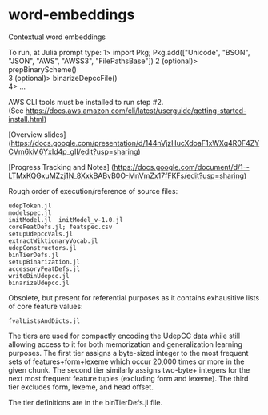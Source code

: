 # word-embeddings
Contextual word embeddings

To run, at Julia prompt type:
1> import Pkg; Pkg.add(["Unicode", "BSON", "JSON", "AWS", "AWSS3", "FilePathsBase"])
2 (optional)> prepBinaryScheme()  
3 (optional)> binarizeDepccFile()  
4>  ...

AWS CLI tools must be installed to run step #2.  
(See https://docs.aws.amazon.com/cli/latest/userguide/getting-started-install.html)

[Overview slides] 
(https://docs.google.com/presentation/d/144nVjzHucXdoaF1xWXq4R0F4ZYCVm6kM6YxId4p_gII/edit?usp=sharing)


[Progress Tracking and Notes]
(https://docs.google.com/document/d/1--LTMxKQGxuMZzj1N_8XxkBABvB0O-MnVmZx17fFKFs/edit?usp=sharing)


Rough order of execution/reference of source files:

    udepToken.jl
    modelspec.jl
    initModel.jl  initModel_v-1.0.jl
    coreFeatDefs.jl; featspec.csv
    setupUdepccVals.jl
    extractWiktionaryVocab.jl
    udepConstructors.jl
    binTierDefs.jl	
    setupBinarization.jl
    accessoryFeatDefs.jl
    writeBinUdepcc.jl
    binarizeUdepcc.jl
		
Obsolete, but present for referential purposes as it contains exhausitive lists of core feature values:

    fvalListsAndDicts.jl

The tiers are used for compactly encoding the UdepCC data while still allowing access to it for both memorization and generalization learning purposes. The first tier assigns a byte-sized integer to the most frequent sets of features+form+lexeme which occur 20,000 times or more in the given chunk. The second tier similarly assigns two-byte+ integers for the next most frequent feature tuples (excluding form and lexeme). The third tier excludes form, lexeme, and head offset. 

The tier definitions are in the binTierDefs.jl file.
